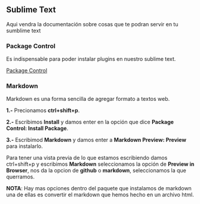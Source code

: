 ## Sublime Text

Aqui vendra la documentación sobre cosas que te podran servir en tu sumblime text

### Package Control 
Es indispensable para poder instalar plugins en nuestro sublime text.


[Package Control](https://packagecontrol.io/installation)

### Markdown 
Markdown es una forma sencilla de agregar formato a textos web.

**1.-** Precionamos **ctrl+shift+p**.


**2.-** Escribimos **Install** y damos enter en la opción que dice **Package Control: Install Package**.

**3.-** Escribimod **Markdown** y damos enter a **Markdown Preview: Preview** para instalarlo.

Para tener una vista previa de lo que estamos escribiendo damos ctrl+shift+p y escribimos **Markdown** seleccionamos la opción de **Preview in Browser**, nos da la opcion de **github** o **markdown**, seleccionamos la que querramos.

**NOTA**: Hay mas opciones dentro del paquete que instalamos de markdown una de ellas es convertir el markdown que hemos hecho en un archivo html.
